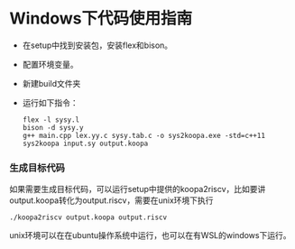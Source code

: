 # Windows下代码使用指南

- 在setup中找到安装包，安装flex和bison。

- 配置环境变量。

- 新建build文件夹

- 运行如下指令：

  ```
  flex -l sysy.l
  bison -d sysy.y
  g++ main.cpp lex.yy.c sysy.tab.c -o sys2koopa.exe -std=c++11
  sys2koopa input.sy output.koopa
  ```


### 生成目标代码

如果需要生成目标代码，可以运行setup中提供的koopa2riscv，比如要讲output.koopa转化为output.riscv，需要在unix环境下执行

```
./koopa2riscv output.koopa output.riscv
```

unix环境可以在在ubuntu操作系统中运行，也可以在有WSL的windows下运行。

